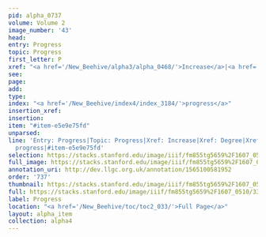 ```yaml
---
pid: alpha_0737
volume: Volume 2
image_number: '43'
head: 
entry: Progress
topic: Progress
first_letter: P
xref: "<a href='/New_Beehive/alpha3/alpha_0468/'>Increase</a>|<a href='/New_Beehive/alpha1/alpha_0218/'>Degree</a>"
see: 
page: 
add: 
type: 
index: "<a href='/New_Beehive/index4/index_3184/'>progress</a>"
insertion_xref: 
insertion: 
item: "#item-e5e9e75fd"
unparsed: 
line: 'Entry: Progress|Topic: Progress|Xref: Increase|Xref: Degree|Xref: 778 [PAGE_MISSING]|Index:
  progress|#item-e5e9e75fd'
selection: https://stacks.stanford.edu/image/iiif/fm855tg5659%2F1607_0510/330,3059,3017,504/full/0/default.jpg
full_image: https://stacks.stanford.edu/image/iiif/fm855tg5659%2F1607_0510/full/full/0/default.jpg
annotation_uri: http://dev.llgc.org.uk/annotation/1565100581952
order: '737'
thumbnail: https://stacks.stanford.edu/image/iiif/fm855tg5659%2F1607_0510/330,3059,600,180/250,/0/default.jpg
full: https://stacks.stanford.edu/image/iiif/fm855tg5659%2F1607_0510/330,3059,3017,504/full/0/default.jpg
label: Progress
location: "<a href='/New_Beehive/toc/toc2_033/'>Full Page</a>"
layout: alpha_item
collection: alpha4
---
```

